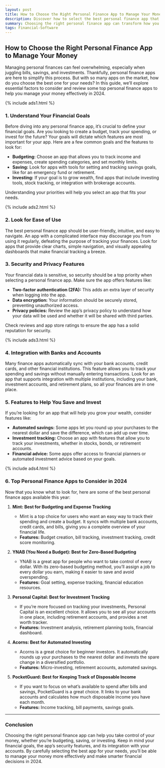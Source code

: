 ```yaml
---
layout: post
title: How to Choose the Right Personal Finance App to Manage Your Money
description: Discover how to select the best personal finance app that suits your budgeting, saving, and investing goals. Learn about key features to look for and top app recommendations.
summary: Choosing the right personal finance app can transform how you manage your money. Explore essential features and top recommendations to help you pick the best app for your needs.
tags: Financial-Software
---
```


## How to Choose the Right Personal Finance App to Manage Your Money

Managing personal finances can feel overwhelming, especially when juggling bills, savings, and investments. Thankfully, personal finance apps are here to simplify this process. But with so many apps on the market, how do you choose the best one for your needs? In this guide, we’ll explore essential factors to consider and review some top personal finance apps to help you manage your money effectively in 2024.

{% include ads1.html %}

### 1. **Understand Your Financial Goals**

Before diving into any personal finance app, it’s crucial to define your financial goals. Are you looking to create a budget, track your spending, or invest for the future? Your goals will dictate which features are most important for your app. Here are a few common goals and the features to look for:

- **Budgeting:** Choose an app that allows you to track income and expenses, create spending categories, and set monthly limits.
- **Saving:** Look for apps with tools for setting and tracking savings goals, like for an emergency fund or retirement.
- **Investing:** If your goal is to grow wealth, find apps that include investing tools, stock tracking, or integration with brokerage accounts.

Understanding your priorities will help you select an app that fits your needs.

{% include ads2.html %}

### 2. **Look for Ease of Use**

The best personal finance app should be user-friendly, intuitive, and easy to navigate. An app with a complicated interface may discourage you from using it regularly, defeating the purpose of tracking your finances. Look for apps that provide clear charts, simple navigation, and visually appealing dashboards that make financial tracking a breeze.

### 3. **Security and Privacy Features**

Your financial data is sensitive, so security should be a top priority when selecting a personal finance app. Make sure the app offers features like:

- **Two-factor authentication (2FA):** This adds an extra layer of security when logging into the app.
- **Data encryption:** Your information should be securely stored, preventing unauthorized access.
- **Privacy policies:** Review the app’s privacy policy to understand how your data will be used and whether it will be shared with third parties.

Check reviews and app store ratings to ensure the app has a solid reputation for security.

{% include ads3.html %}

### 4. **Integration with Banks and Accounts**

Many finance apps automatically sync with your bank accounts, credit cards, and other financial institutions. This feature allows you to track your spending and savings without manually entering transactions. Look for an app that supports integration with multiple institutions, including your bank, investment accounts, and retirement plans, so all your finances are in one place.

### 5. **Features to Help You Save and Invest**

If you’re looking for an app that will help you grow your wealth, consider features like:

- **Automated savings:** Some apps let you round up your purchases to the nearest dollar and save the difference, which can add up over time.
- **Investment tracking:** Choose an app with features that allow you to track your investments, whether in stocks, bonds, or retirement accounts.
- **Financial advice:** Some apps offer access to financial planners or automated investment advice based on your goals.

{% include ads4.html %}

### 6. **Top Personal Finance Apps to Consider in 2024**

Now that you know what to look for, here are some of the best personal finance apps available this year:

1. **Mint: Best for Budgeting and Expense Tracking**
   - Mint is a top choice for users who want an easy way to track their spending and create a budget. It syncs with multiple bank accounts, credit cards, and bills, giving you a complete overview of your financial life.
   - **Features:** Budget creation, bill tracking, investment tracking, credit score monitoring.

2. **YNAB (You Need a Budget): Best for Zero-Based Budgeting**
   - YNAB is a great app for people who want to take control of every dollar. With its zero-based budgeting method, you’ll assign a job to every dollar you earn, making it easier to save and avoid overspending.
   - **Features:** Goal setting, expense tracking, financial education resources.

3. **Personal Capital: Best for Investment Tracking**
   - If you’re more focused on tracking your investments, Personal Capital is an excellent choice. It allows you to see all your accounts in one place, including retirement accounts, and provides a net worth tracker.
   - **Features:** Investment analysis, retirement planning tools, financial dashboard.

4. **Acorns: Best for Automated Investing**
   - Acorns is a great choice for beginner investors. It automatically rounds up your purchases to the nearest dollar and invests the spare change in a diversified portfolio.
   - **Features:** Micro-investing, retirement accounts, automated savings.

5. **PocketGuard: Best for Keeping Track of Disposable Income**
   - If you want to focus on what’s available to spend after bills and savings, PocketGuard is a great choice. It links to your bank accounts and calculates how much disposable income you have each month.
   - **Features:** Income tracking, bill payments, savings goals.

---

### Conclusion

Choosing the right personal finance app can help you take control of your money, whether you’re budgeting, saving, or investing. Keep in mind your financial goals, the app’s security features, and its integration with your accounts. By carefully selecting the best app for your needs, you’ll be able to manage your money more effectively and make smarter financial decisions in 2024.

